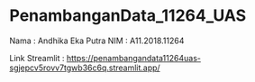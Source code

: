 # PenambanganData_11264_UAS

Nama : Andhika Eka Putra
NIM : A11.2018.11264

Link Streamlit : https://penambangandata11264uas-sgjepcv5rovv7tgwb36c6q.streamlit.app/
